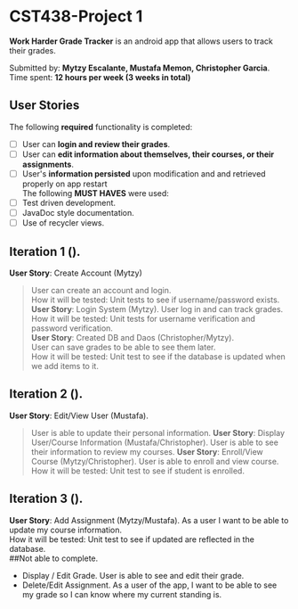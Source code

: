 # CST438-Project 1
**Work Harder Grade Tracker** is an android app that allows users to track their grades.

Submitted by: **Mytzy Escalante, Mustafa Memon, Christopher Garcia**. 
Time spent: **12 hours per week (3 weeks in total)**   
## User Stories
The following **required** functionality is completed:  
* [ ] User can **login and review their grades**. 
* [ ] User can **edit information about themselves, their courses, or their assignments**. 
* [ ] User's **information persisted** upon modification and and retrieved properly on app restart    
The following **MUST HAVES** were used:  
* [ ] Test driven development. 
* [ ] JavaDoc style documentation. 
* [ ] Use of recycler views. 
## Iteration 1 (). 
**User Story**: Create Account (Mytzy)  
>User can create an account and login.  
>How it will be tested: Unit tests to see if username/password exists. 
**User Story**: Login System (Mytzy). 
>User log in and can track grades.  
>How it will be tested: Unit tests for username verification and password verification.   
**User Story**: Created DB and Daos (Christopher/Mytzy).  
>User can save grades to be able to see them later.  
>How it will be tested: Unit test to see if the database is updated when we add items to it.  
## Iteration 2 (). 
**User Story**: Edit/View User (Mustafa). 
>User is able to update their personal information. 
**User Story**: Display User/Course Information  (Mustafa/Christopher). 
>User is able to see their information to review my courses. 
**User Story**: Enroll/View Course  (Mytzy/Christopher). 
>User is able to enroll and view course.    
>How it will be tested: Unit test to see if student is enrolled. 
## Iteration 3 (). 
**User Story**:  Add Assignment (Mytzy/Mustafa). 
    As a user I want to be able to update my course information.  
    How it will be tested: Unit test to see if updated are reflected in the database.  
##Not able to complete. 
- Display / Edit Grade. 
    User is able to see and edit their grade.  
- Delete/Edit Assignment. 
    As a user of the app, I want to be able to see my grade so I can know where my current standing is.  
    
